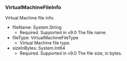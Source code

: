 ### VirtualMachineFileInfo
Virtual Machine file info.

- fileName: System.String
  - Required. Supported in v9.0
  The file name.
- fileType: VirtualMachineFileType
  - Virtual Machine file type.
- sizeInBytes: System.Int64
  - Required. Supported in v9.0
  The file size, in bytes.
